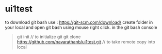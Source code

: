 # ui1test
to download git bash use : https://git-scm.com/download/
create folder in your local and open git bash using mouse right click.
in the git bash console
> git init // to initialize git
> git clone https://github.com/navarathanb/ui1test.git // to take remote copy into local
